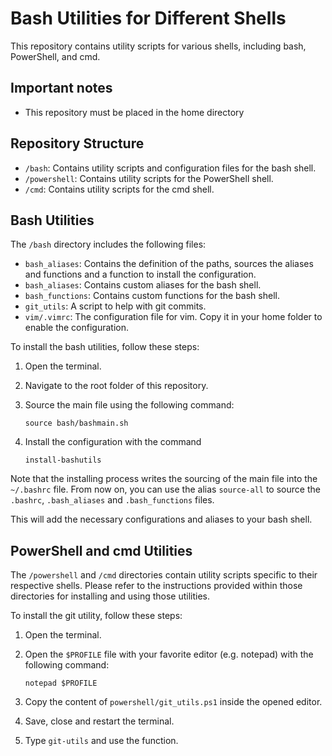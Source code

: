 # Bash Utilities for Different Shells

This repository contains utility scripts for various shells, including bash, PowerShell, and cmd.

## Important notes
- This repository must be placed in the home directory

## Repository Structure

- `/bash`: Contains utility scripts and configuration files for the bash shell.
- `/powershell`: Contains utility scripts for the PowerShell shell.
- `/cmd`: Contains utility scripts for the cmd shell.

## Bash Utilities

The `/bash` directory includes the following files:

- `bash_aliases`: Contains the definition of the paths, sources the aliases and functions and a function to install the configuration.
- `bash_aliases`: Contains custom aliases for the bash shell.
- `bash_functions`: Contains custom functions for the bash shell.
- `git_utils`: A script to help with git commits.
- `vim/.vimrc`: The configuration file for vim. Copy it in your home folder to enable the configuration.

To install the bash utilities, follow these steps:

1. Open the terminal.
2. Navigate to the root folder of this repository.
3. Source the main file using the following command:

   ```
   source bash/bashmain.sh
   ```

4. Install the configuration with the command
   
   ```
   install-bashutils
   ```

Note that the installing process writes the sourcing of the main file into the `~/.bashrc` file.
From now on, you can use the alias `source-all` to source the `.bashrc`, `.bash_aliases` and `.bash_functions` files.

This will add the necessary configurations and aliases to your bash shell.

## PowerShell and cmd Utilities

The `/powershell` and `/cmd` directories contain utility scripts specific to their respective shells. Please refer to the instructions provided within those directories for installing and using those utilities.

To install the git utility, follow these steps:

1. Open the terminal.
2. Open the `$PROFILE` file with your favorite editor (e.g. notepad) with the following command: 

   ```
   notepad $PROFILE
   ```

3. Copy the content of `powershell/git_utils.ps1` inside the opened editor.
4. Save, close and restart the terminal.
5. Type `git-utils` and use the function.
